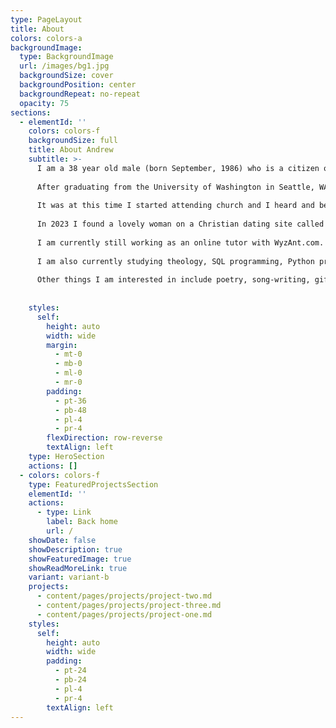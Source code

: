 ```yaml
---
type: PageLayout
title: About
colors: colors-a
backgroundImage:
  type: BackgroundImage
  url: /images/bg1.jpg
  backgroundSize: cover
  backgroundPosition: center
  backgroundRepeat: no-repeat
  opacity: 75
sections:
  - elementId: ''
    colors: colors-f
    backgroundSize: full
    title: About Andrew
    subtitle: >-
      I am a 38 year old male (born September, 1986) who is a citizen of the United States and am currently residing in the country of The Philippines.  I grew up spending copious amounts of time studying chess and teaching myself programming and how to use computers.  I also learned to love sports and enjoy physical activities like walking, hiking, playing tennis, playing various other sports (just for fun and for exercise and perhaps a little friendly competition).  
	  
	  After graduating from the University of Washington in Seattle, WA USA in 2008 with a B.S. in chemical engineering I got a job in process engineering and worked only for a short time before there was a major economic catastrophe in the USA which shaped many people's lives, including mine.  I was laid off less than 1 year after starting this first job out of college and I found myself questioning life and the purpose and meaning of it.
	  
	  It was at this time I started attending church and I heard and believed the gospel of Jesus Christ.  I was subsequently baptized in the summer of 2009 at age 23 and gave my life to God and his son Jesus Christ.  I subsequently found an obliquely related field of work with Honeywell Process Solutions and worked for them for about 3 years.  I was then offered an opportunity that after much deliberation I decided would be better for me in the future.  It was about 1 year after I accepted this job with a military contractor called GP Strategies working on a simulator of a process control system that I was baptized by the Holy Spirit, which profoundly changed my life even more than when I initially was introduced to Jesus and his saving grace.  It was at this time I received many spiritual blessings, witnessed many truly supernatural miracles and God brought me through a season "in the wilderness" where I had many trials and difficult times (including problems with mental health, homelessness, financial difficulties as a result, and tensions within my immediate family).  This started around 2013 and even as all this was happening I still continued to tutor math and continued to attend church and read the Holy Bible and pray always.  I didn't have it easy, but I learned a lot about God and I am very grateful for this time in my life because it taught me to prioritize and think clearly, with perspective, about my life.
	  
	  In 2023 I found a lovely woman on a Christian dating site called Plenty of Fish.  We got married after speaking to each other for about 9 months via video call, much praying and fasting and talking with our loved ones and trusted friends, months of pre-marital counselling offered through my church, and meeting each other in person in Cyprus where my wife happened to be working at the time (she is a citizen of the Philippines).  We are now approaching our two year anniversary in October of 2025 and we are both happily serving God in his kingdom together and serving our neighbors in our local community.  We attend Jesus is Lord church together on a regular basis but we ultimately worship God in the spirit and in truth and so we are not always in physical attendance at a particular church building, we believe God is everywhere and that we can worship him wherever we are.
	  
	  I am currently still working as an online tutor with WyzAnt.com.  I have expanded the subject areas I tutor as I have expanded the subject areas I am capable of explaining well.  I am not perfect but I do have a perfect rating on WyzAnt, 5.0/5 with hundreds of ratings and much positive feedback (https://www.wyzant.com/match/tutor/85283819).
	  
	  I am also currently studying theology, SQL programming, Python programming, chess, statistics (frequentist and Bayesian approaches), and I still enjoy taking experimental high range intelligence tests for the joy I get in solving the problems on them and remembering that God made me different from other people and that I need to work hard to share my unique abilities with others.
	  
	  Other things I am interested in include poetry, song-writing, gift-giving, personal health and fitness and nutrition, longevity, psychometrics in a general sense, investing, and learning other languages (although I will admit, this is not one of my strong abilities).
	  
	  
    styles:
      self:
        height: auto
        width: wide
        margin:
          - mt-0
          - mb-0
          - ml-0
          - mr-0
        padding:
          - pt-36
          - pb-48
          - pl-4
          - pr-4
        flexDirection: row-reverse
        textAlign: left
    type: HeroSection
    actions: []
  - colors: colors-f
    type: FeaturedProjectsSection
    elementId: ''
    actions:
      - type: Link
        label: Back home
        url: /
    showDate: false
    showDescription: true
    showFeaturedImage: true
    showReadMoreLink: true
    variant: variant-b
    projects:
      - content/pages/projects/project-two.md
      - content/pages/projects/project-three.md
      - content/pages/projects/project-one.md
    styles:
      self:
        height: auto
        width: wide
        padding:
          - pt-24
          - pb-24
          - pl-4
          - pr-4
        textAlign: left
---
```

